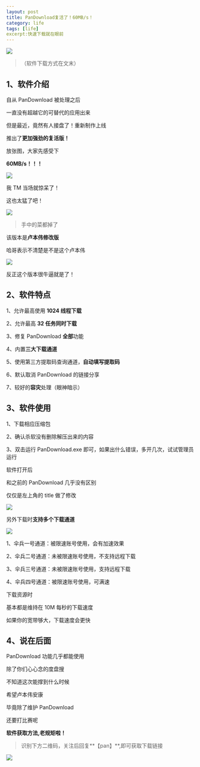 ```yaml
---
layout: post
title: PanDownload复活了！60MB/s！
category: life
tags: [life]
excerpt:快速下载就在眼前
---
```


![](http://favorites.ren/assets/images/2020/it/fuhuo/fuhuo01.jpg) 

>（软件下载方式在文末）

## 1、软件介绍

自从 PanDownload 被处理之后

一直没有超越它的可替代的应用出来

但是最近，竟然有人接盘了！重新制作上线

推出了**更加强劲的复活版！**

放张图，大家先感受下

**60MB/s！！！**

![](http://favorites.ren/assets/images/2020/it/fuhuo/fuhuo02.jpg) 

我 TM 当场就惊呆了！

这也太猛了吧！

![](http://favorites.ren/assets/images/2020/it/fuhuo/fuhuo03.jpg) 

>手中的菜都掉了

该版本是**卢本伟修改版**

哈哥表示不清楚是不是这个卢本伟

![](http://favorites.ren/assets/images/2020/it/fuhuo/fuhuo04.jpg) 

反正这个版本很牛逼就是了！

## 2、软件特点

1、允许最高使用 **1024 线程下载**

2、允许最高 **32 任务同时下载**

3、修复 PanDownload **全部**功能

4、内置**三大下载通道**

5、使用第三方提取码查询通道，**自动填写提取码**

6、默认取消 PanDownload 的链接分享

7、较好的**容灾**处理（眼神暗示）


## 3、软件使用

1、下载相应压缩包

2、确认杀软没有删除解压出来的内容

3、双击运行 PanDownload.exe 即可，如果出什么错误，多开几次，试试管理员运行

软件打开后

和之前的 PanDownload 几乎没有区别

仅仅是左上角的 title 做了修改

![](http://favorites.ren/assets/images/2020/it/fuhuo/fuhuo05.jpg) 

另外下载时**支持多个下载通道**

![](http://favorites.ren/assets/images/2020/it/fuhuo/fuhuo06.jpg) 

1、伞兵一号通道：被限速账号使用，会有加速效果

2、伞兵二号通道：未被限速账号使用，不支持远程下载

3、伞兵三号通道：未被限速账号使用，支持远程下载

4、伞兵四号通道：被限速账号使用，可满速

下载资源时

基本都是维持在 10M 每秒的下载速度

如果你的宽带够大，下载速度会更快

## 4、说在后面

PanDownload 功能几乎都能使用

除了你们心心念的度盘搜

不知道这次能撑到什么时候

希望卢本伟安康

毕竟除了维护 PanDownload

还要打比赛呢

**软件获取方法,老规矩啦！**

>识别下方二维码，关注后回复**【pan】**,即可获取下载链接

![](http://favorites.ren/assets/images/2020/it/fuhuo/fuhuo07.jpg) 

